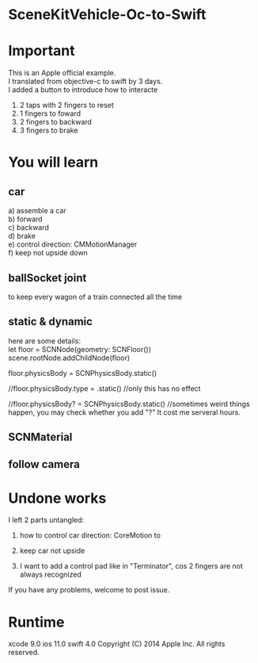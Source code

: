 # SceneKitVehicle-Oc-to-Swift

# Important
This is an Apple official example.<br>
I translated from objective-c to swift by 3 days.<br>
I added a button to introduce how to interacte<br>
1) 2 taps with 2 fingers to reset <br>
2) 1 fingers to foward<br>
3) 2 fingers to backward<br>
4) 3 fingers to brake<br>

# You will learn
## car
a) assemble a car <br>
b) forward <br>
c) backward<br>
d) brake<br>
e) control direction: CMMotionManager<br>
f) keep not upside down<br>

## ballSocket joint
to keep every wagon of a train connected all the time 

## static & dynamic
here are some details:<br>
let floor = SCNNode(geometry: SCNFloor())<br>
scene.rootNode.addChildNode(floor)<br>

floor.physicsBody = SCNPhysicsBody.static()<br>

//floor.physicsBody.type = .static() //only this has no effect<br>

//floor.physicsBody? = SCNPhysicsBody.static() //sometimes weird things happen, you may check whether you add "?" It cost me serveral hours.<br>

## SCNMaterial 
## follow camera


# Undone works
I left 2 parts untangled:<br>
1) how to control car direction: CoreMotion to <br>
2) keep car not upside<br>

3) I want to add a control pad like in "Terminator", cos 2 fingers are not always recognized<br>


If you have any problems, welcome to post issue.

# Runtime
xcode 9.0 
ios 11.0
swift 4.0
Copyright (C) 2014 Apple Inc. All rights reserved.

